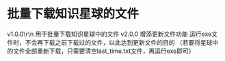 # 批量下载知识星球的文件
v1.0.0\r\n
用于批量下载知识星球中的文件
v2.0.0
增添更新文件功能
运行exe文件时，不会再下载之前下载过的文件，以此达到更新文件的目的
（若要将星球中的文件全部重新下载，只需要清空last_time.txt文件，再运行exe即可）
